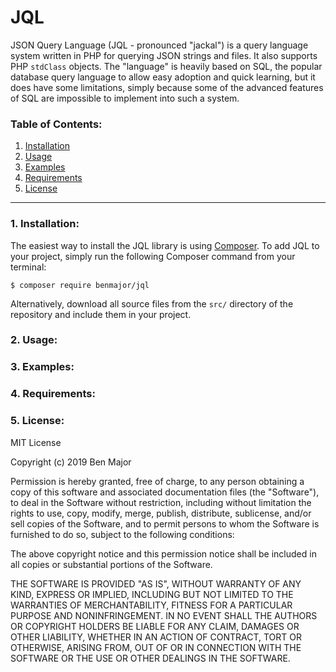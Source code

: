 # JQL

JSON Query Language (JQL - pronounced "jackal") is a query language system written in PHP for querying JSON strings and files. It also supports PHP `stdClass` objects. The "language" is heavily based on SQL, the popular database query language to allow easy adoption and quick learning, but it does have some limitations, simply because some of the advanced features of SQL are impossible to implement into such a system.

### Table of Contents:
1. [Installation](#section-install)
2. [Usage](#section-usage)
3. [Examples](#section-examples)
4. [Requirements](#section-requirements)
5. [License](#section-license)

----

### <a id="section-install"></a> 1. Installation:

The easiest way to install the JQL library is using [Composer](https://getcomposer.org/). To add JQL to your project, simply run the following Composer command from your terminal:

```
$ composer require benmajor/jql
```

Alternatively, download all source files from the `src/` directory of the repository and include them in your project.

### <a id="section-usage"></a> 2. Usage:

### <a id="section-examples"></a> 3. Examples:

### <a id="section-requirements"></a> 4. Requirements:

### <a id="section-license"></a> 5. License:

MIT License

Copyright (c) 2019 Ben Major

Permission is hereby granted, free of charge, to any person obtaining a copy
of this software and associated documentation files (the "Software"), to deal
in the Software without restriction, including without limitation the rights
to use, copy, modify, merge, publish, distribute, sublicense, and/or sell
copies of the Software, and to permit persons to whom the Software is
furnished to do so, subject to the following conditions:

The above copyright notice and this permission notice shall be included in all
copies or substantial portions of the Software.

THE SOFTWARE IS PROVIDED "AS IS", WITHOUT WARRANTY OF ANY KIND, EXPRESS OR
IMPLIED, INCLUDING BUT NOT LIMITED TO THE WARRANTIES OF MERCHANTABILITY,
FITNESS FOR A PARTICULAR PURPOSE AND NONINFRINGEMENT. IN NO EVENT SHALL THE
AUTHORS OR COPYRIGHT HOLDERS BE LIABLE FOR ANY CLAIM, DAMAGES OR OTHER
LIABILITY, WHETHER IN AN ACTION OF CONTRACT, TORT OR OTHERWISE, ARISING FROM,
OUT OF OR IN CONNECTION WITH THE SOFTWARE OR THE USE OR OTHER DEALINGS IN THE
SOFTWARE.
